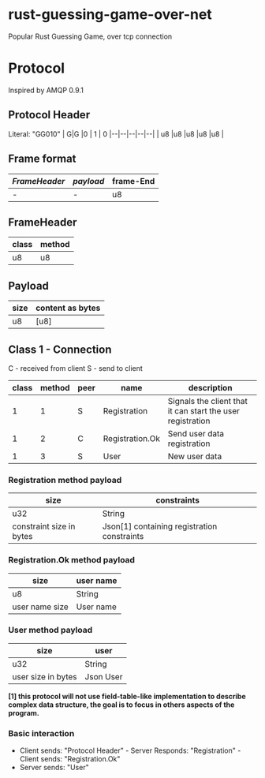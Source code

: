 # rust-guessing-game-over-net
Popular Rust Guessing Game, over tcp connection


# Protocol 

Inspired by AMQP 0.9.1

## Protocol Header
Literal: "GG010"
|  G|G  |0 | 1 | 0
|--|--|--|--|--|
|  u8 |u8 |u8 |u8 |u8 |

## Frame format

| *FrameHeader* |*payload* |  frame-End|
|--|--|--|
| - | - | u8 |

## FrameHeader
|class| method|
|--|--|
| u8 | u8 |

## Payload

| size |content as bytes |
|--|--|
|  u8| [u8] |

## Class 1 - Connection
C - received from client
S - send to client

|  class|method|peer |name | description
|--|--|--|--|--|
| 1 | 1 | S | Registration |Signals the client that it can start the user registration|
|1|2|C|Registration.Ok|Send user data registration|
|1|3|S|User|New user data|

### Registration method payload
|size| constraints |
|--|--|
|u32|String|
| constraint size in bytes | Json[1] containing registration constraints  |

### Registration.Ok method payload
|size| user name |
|--|--|
|u8|String|
| user name size | User name |

### User method payload
|size| user |
|--|--|
|u32|String|
| user size in bytes | Json User |

**[1] this protocol will not use field-table-like implementation to describe complex data structure, the goal is to focus in others aspects of the program.**

### Basic interaction

 - Client sends: "Protocol Header" - Server Responds: "Registration" - Client sends: "Registration.Ok"
 - Server sends: "User"

